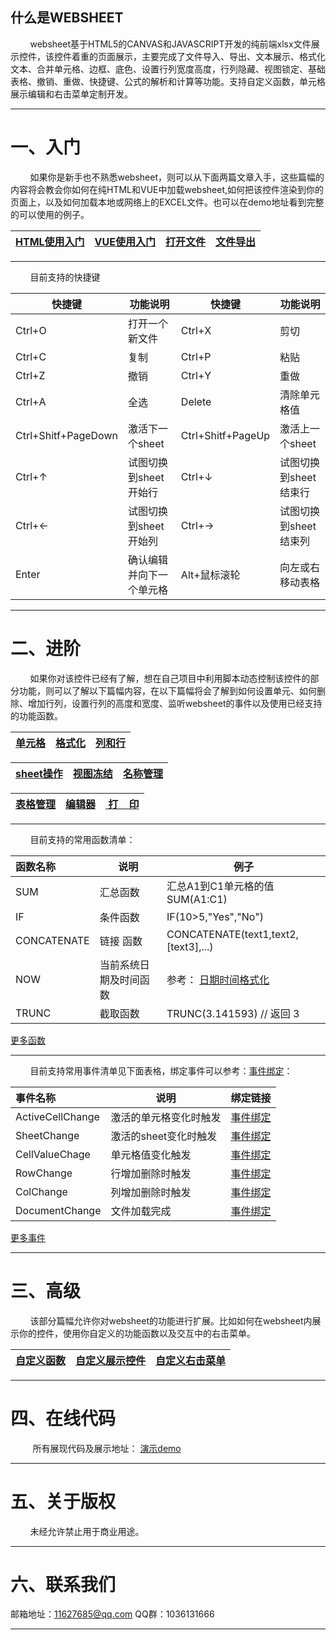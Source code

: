  ## 什么是WEBSHEET
&nbsp;&nbsp;&nbsp;&nbsp;&nbsp;&nbsp;&nbsp;&nbsp;websheet基于HTML5的CANVAS和JAVASCRIPT开发的纯前端xlsx文件展示控件，该控件着重的页面展示，主要完成了文件导入、导出、文本展示、格式化文本、合并单元格、边框、底色、设置行列宽度高度，行列隐藏、视图锁定、基础表格、撤销、重做、快捷键、公式的解析和计算等功能。支持自定义函数，单元格展示编辑和右击菜单定制开发。

---
# 一、入门
&nbsp;&nbsp;&nbsp;&nbsp;&nbsp;&nbsp;&nbsp;&nbsp;如果你是新手也不熟悉websheet，则可以从下面两篇文章入手，这些篇幅的内容将会教会你如何在纯HTML和VUE中加载websheet,如何把该控件渲染到你的页面上，以及如何加载本地或网络上的EXCEL文件。也可以在demo地址看到完整的可以使用的例子。


<center>  
  
|  <a target="_blank" href="http://wiki.websheet.cn/zh/HTML">HTML使用入门</a> |   <a target="_blank" href="http://wiki.websheet.cn/zh/VUE%E4%BD%BF%E7%94%A8">VUE使用入门 </a> |     <a target="_blank" href="http://wiki.websheet.cn/zh/newfile">打开文件</a> |  <a target="_blank" href="http://wiki.websheet.cn/zh/文件导出">文件导出</a>  |   
| ------- | ------- | ------- | ------- | 
 
</center> 
   
</center>
  
 ---   
     
&nbsp;&nbsp;&nbsp;&nbsp;&nbsp;&nbsp;&nbsp;&nbsp;目前支持的快捷键  
     
 <center>  
  
| 快捷键 | 功能说明 |   快捷键 | 功能说明 |   
| ------- | ------- | ------- | ------- | 
 |Ctrl+O | 打开一个新文件 | Ctrl+X  | 剪切  |
 |Ctrl+C | 复制|     Ctrl+P | 粘贴 | 
 |Ctrl+Z | 撤销 |   Ctrl+Y | 重做 | 
 |Ctrl+A | 全选 |   Delete   | 清除单元格值 | 
 |Ctrl+Shitf+PageDown | 激活下一个sheet|   Ctrl+Shitf+PageUp | 激活上一个sheet| 
 |Ctrl+↑| 试图切换到sheet开始行|   Ctrl+↓ | 试图切换到sheet结束行 |  
 |Ctrl+← | 试图切换到sheet开始列 |   Ctrl+→ | 试图切换到sheet结束列 |  
 |Enter | 确认编辑并向下一个单元格 |  Alt+鼠标滚轮   | 向左或右移动表格 |   
</center>

  
---

# 二、进阶
&nbsp;&nbsp;&nbsp;&nbsp;&nbsp;&nbsp;&nbsp;&nbsp;如果你对该控件已经有了解，想在自己项目中利用脚本动态控制该控件的部分功能，则可以了解以下篇幅内容，在以下篇幅将会了解到如何设置单元、如何删除、增加行列，设置行列的高度和宽度、监听websheet的事件以及使用已经支持的功能函数。


| <a target="_blank" href="http://wiki.websheet.cn/zh/设置单元格">单元格</a>  |   <a target="_blank" href="http://wiki.websheet.cn/zh/格式化单元格内容">格式化</a> | <a target="_blank" href="http://wiki.websheet.cn/zh/行列设置及操作">列和行</a> |  
| ------- | ------- | ------- | 

|  <a target="_blank" href="http://wiki.websheet.cn/zh/sheet操作">sheet操作</a> |    <a target="_blank" href="http://wiki.websheet.cn/zh/设置视图锁定">视图冻结</a>|     <a target="_blank" href="http://wiki.websheet.cn/zh/名称别名">名称管理</a> |  
| ------- | ------- | ------- | 

| <a target="_blank" href="http://wiki.websheet.cn/zh/table表格">表格管理</a>  |  <a target="_blank" href="http://wiki.websheet.cn/zh/单元格编辑器">编辑器</a> |      <a target="_blank" href="http://wiki.websheet.cn/zh/打印">&nbsp;打&nbsp;&nbsp;&nbsp;&nbsp;印</a>|  
| ------- | ------- | ------- | 
 
 
---
&nbsp;&nbsp;&nbsp;&nbsp;&nbsp;&nbsp;&nbsp;&nbsp;目前支持的常用函数清单：

 <center>  
  
| 函数名称 | 说明 |  例子| 
| :------- | ------- |   ------- |
 |SUM | 汇总函数 | 汇总A1到C1单元格的值 SUM(A1:C1) |
 |IF | 条件函数  |  IF(10>5,"Yes","No")  | 
 |CONCATENATE| 链接 函数|    CONCATENATE(text1,text2,[text3],...)  |
 |NOW| 当前系统日期及时间函数 |  参考：  <a target="_blank" href="http://wiki.websheet.cn/zh/格式化单元格内容#DataNow">日期时间格式化</a> |
 |TRUNC| 截取函数 |    TRUNC(3.141593) // 返回 3 |
</center>


<right>
   <div class="link-container-right">
    <a target="_blank" href="http://wiki.websheet.cn/zh/函数清单">更多函数</a>
  </div>
</right>

---

&nbsp;&nbsp;&nbsp;&nbsp;&nbsp;&nbsp;&nbsp;&nbsp;目前支持常用事件清单见下面表格，绑定事件可以参考：<a target="_blank" href="http://wiki.websheet.cn/zh/表格事件">事件绑定</a>：


 <center>  
  
| 事件名称 | 说明 |  绑定链接| 
| :------- | ------- |   ------- |
 | ActiveCellChange| 激活的单元格变化时触发 |  <a target="_blank" href="http://wiki.websheet.cn/zh/表格事件#ActiveCellChange">事件绑定</a> |
 | SheetChange| 激活的sheet变化时触发 |   <a target="_blank" href="http://wiki.websheet.cn/zh/表格事件#SheetChange">事件绑定</a> |
 | CellValueChage|单元格值变化触发 | <a target="_blank" href="http://wiki.websheet.cn/zh/表格事件#CellValueChage">事件绑定</a>   | 
 | RowChange| 行增加删除时触发 |   <a target="_blank" href="http://wiki.websheet.cn/zh/表格事件#RowChange">事件绑定</a>  |
 | ColChange| 列增加删除时触发 |   <a target="_blank" href="http://wiki.websheet.cn/zh/表格事件#ColChange">事件绑定</a>  |
 | DocumentChange| 文件加载完成 |   <a target="_blank" href="http://wiki.websheet.cn/zh/表格事件#DocumentChange">事件绑定</a>  |  
 

</center>

<right>
   <div class="link-container-right">
    <a target="_blank" href="http://wiki.websheet.cn/zh/表格事件">更多事件</a>
  </div>
</right>

---

# 三、高级
&nbsp;&nbsp;&nbsp;&nbsp;&nbsp;&nbsp;&nbsp;&nbsp;该部分篇幅允许你对websheet的功能进行扩展。比如如何在websheet内展示你的控件，使用你自定义的功能函数以及交互中的右击菜单。

|  <a target="_blank" href="http://wiki.websheet.cn/zh/%E8%87%AA%E5%AE%9A%E4%B9%89%E5%87%BD%E6%95%B0">自定义函数</a> |      <a target="_blank" href="http://wiki.websheet.cn/zh/%E8%87%AA%E5%AE%9A%E4%B9%89%E5%B1%95%E7%A4%BA%E6%8E%A7%E4%BB%B6">自定义展示控件</a> |       <a target="_blank" href="http://wiki.websheet.cn/zh/自定义右击菜单">自定义右击菜单</a> |     
| ------- | ------- | ------- |  

 
 ---
# 四、在线代码

&nbsp;&nbsp;&nbsp;&nbsp;&nbsp;&nbsp;&nbsp;&nbsp; 所有展现代码及展示地址： <a target="_blank" href="http://www.websheet.cn/xlsx/">演示demo</a>

---
# 五、关于版权
&nbsp;&nbsp;&nbsp;&nbsp;&nbsp;&nbsp;&nbsp;&nbsp;未经允许禁止用于商业用途。
  
---
  
# 六、联系我们
  
  邮箱地址：11627685@qq.com
  QQ群：1036131666
  
---
  
 


